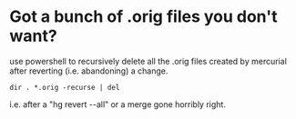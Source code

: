 ﻿# Got a bunch of .orig files you don't want?

use powershell to recursively delete all the .orig files created by mercurial after reverting (i.e. abandoning) a change.

    dir . *.orig -recurse | del

i.e. after a "hg revert --all" or a merge gone horribly right.
